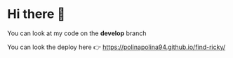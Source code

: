 # Hi there 🌷

You can look at my code on the **develop** branch

You can look the deploy here 👉 https://polinapolina94.github.io/find-ricky/
